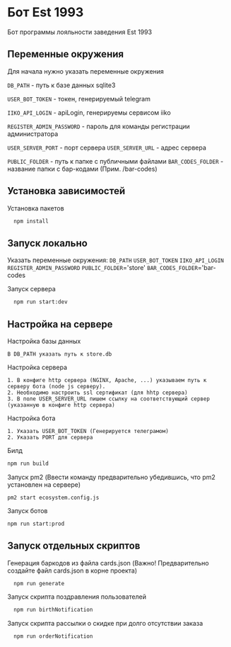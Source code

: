 # Бот Est 1993

Бот программы лояльности заведения Est 1993

## Переменные окружения

Для начала нужно указать переменные окружения

`DB_PATH` - путь к базе данных sqlite3

`USER_BOT_TOKEN` - токен, генерируемый telegram

`IIKO_API_LOGIN` - apiLogin, генерируемы сервисом iiko

`REGISTER_ADMIN_PASSWORD` - пароль для команды регистрации администратора

`USER_SERVER_PORT` - порт сервера
`USER_SERVER_URL` - адрес сервера

`PUBLIC_FOLDER` - путь к папке с публичными файлами
`BAR_CODES_FOLDER` - название папки с бар-кодами (Прим. /bar-codes)

## Установка зависимостей

Установка пакетов

```bash
  npm install
```

## Запуск локально

Указать переменные окружения:
`DB_PATH`
`USER_BOT_TOKEN`
`IIKO_API_LOGIN`
`REGISTER_ADMIN_PASSWORD`
`PUBLIC_FOLDER`='store'
`BAR_CODES_FOLDER`='bar-codes

Запуск сервера

```bash
  npm run start:dev
```

## Настройка на сервере

Настройка базы данных

```
В DB_PATH указать путь к store.db
```

Настройка сервера

```
1. В конфиге http сервера (NGINX, Apache, ...) указываем путь к серверу бота (node js серверу).
2. Необходимо настроить ssl сертификат (для hhtp сервера)
3. В поле USER_SERVER_URL пишем ссылку на соответствующий сервер (указанную в конфиге http сервера)
```

Настройка бота

```
1. Указать USER_BOT_TOKEN (Генерируется телеграмом)
2. Указать PORT для сервера
```

Билд

```bash
npm run build
```

Запуск pm2 (Ввести команду предварительно убедившись, что pm2 установлен на сервере)

```
pm2 start ecosystem.config.js
```

Запуск ботов

```bash
npm run start:prod
```

## Запуск отдельных скриптов

Генерация баркодов из файла cards.json (Важно! Предварительно создайте файл cards.json в корне проекта)

```bash
  npm run generate
```

Запуск скрипта поздравления пользователей

```bash
  npm run birthNotification
```

Запуск скрипта рассылки о скидке при долго отсутствии заказа

```bash
  npm run orderNotification
```
